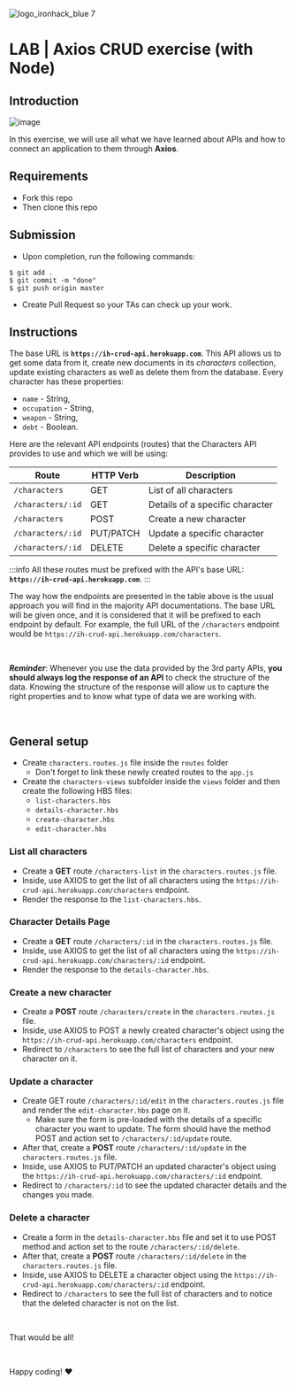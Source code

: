 ![logo_ironhack_blue 7](https://user-images.githubusercontent.com/23629340/40541063-a07a0a8a-601a-11e8-91b5-2f13e4e6b441.png)

# LAB | Axios CRUD exercise (with Node)

## Introduction

![image](https://user-images.githubusercontent.com/23629340/36733655-8c9903fa-1bd1-11e8-82f7-d425ab140c09.png)

In this exercise, we will use all what we have learned about APIs and how to connect an application to them through **Axios**.

## Requirements

- Fork this repo
- Then clone this repo

## Submission

- Upon completion, run the following commands:

```
$ git add .
$ git commit -m "done"
$ git push origin master
```

- Create Pull Request so your TAs can check up your work.

## Instructions

The base URL is **`https://ih-crud-api.herokuapp.com`**. This API allows us to get some data from it, create new documents in its _characters_ collection, update existing characters as well as delete them from the database. Every character has these properties:

- `name` - String,
- `occupation` - String,
- `weapon` - String,
- `debt` - Boolean.

Here are the relevant API endpoints (routes) that the Characters API provides to use and which we will be using:

| Route             | HTTP Verb | Description                     |
| ----------------- | --------- | ------------------------------- |
| `/characters`     | GET       | List of all characters          |
| `/characters/:id` | GET       | Details of a specific character |
| `/characters`     | POST      | Create a new character          |
| `/characters/:id` | PUT/PATCH | Update a specific character     |
| `/characters/:id` | DELETE    | Delete a specific character     |

:::info
All these routes must be prefixed with the API's base URL: **`https://ih-crud-api.herokuapp.com`**.
:::

The way how the endpoints are presented in the table above is the usual approach you will find in the majority API documentations. The base URL will be given once, and it is considered that it will be prefixed to each endpoint by default. For example, the full URL of the `/characters` endpoint would be `https://ih-crud-api.herokuapp.com/characters`. 

<br>

**_Reminder_**: Whenever you use the data provided by the 3rd party APIs, **you should always log the response of an API** to check the structure of the data. Knowing the structure of the response will allow us to capture the right properties and to know what type of data we are working with.

<br>

## General setup

- Create `characters.routes.js` file inside the `routes` folder
  - Don't forget to link these newly created routes to the `app.js`
- Create the `characters-views` subfolder inside the `views` folder and then create the following HBS files:
  - `list-characters.hbs`
  - `details-character.hbs`
  - `create-character.hbs`
  - `edit-character.hbs`

### List all characters

- Create a **GET** route `/characters-list` in the `characters.routes.js` file. 
- Inside, use AXIOS to get the list of all characters using the `https://ih-crud-api.herokuapp.com/characters` endpoint.
- Render the response to the `list-characters.hbs`.

### Character Details Page

- Create a **GET** route `/characters/:id` in the `characters.routes.js` file. 
- Inside, use AXIOS to get the list of all characters using the `https://ih-crud-api.herokuapp.com/characters/:id` endpoint.
- Render the response to the `details-character.hbs`.

### Create a new character

- Create a **POST** route `/characters/create` in the `characters.routes.js` file.
- Inside, use AXIOS to POST a newly created character's object using the `https://ih-crud-api.herokuapp.com/characters` endpoint.
- Redirect to `/characters` to see the full list of characters and your new character on it.

### Update a character

- Create GET route `/characters/:id/edit` in the `characters.routes.js` file and render the `edit-character.hbs` page on it.
  - Make sure the form is pre-loaded with the details of a specific character you want to update. The form should have the method POST and action set to `/characters/:id/update` route.
- After that, create a **POST** route `/characters/:id/update` in the `characters.routes.js` file.
- Inside, use AXIOS to PUT/PATCH an updated character's object using the `https://ih-crud-api.herokuapp.com/characters/:id` endpoint.
- Redirect to `/characters/:id` to see the updated character details and the changes you made.

### Delete a character

- Create a form in the `details-character.hbs` file and set it to use POST method and action set to the route `/characters/:id/delete`.
- After that, create a **POST** route `/characters/:id/delete` in the `characters.routes.js` file.
- Inside, use AXIOS to DELETE a character object using the `https://ih-crud-api.herokuapp.com/characters/:id` endpoint.
- Redirect to `/characters` to see the full list of characters and to notice that the deleted character is not on the list.

<br>

That would be all!

<br>

Happy coding! :heart:
